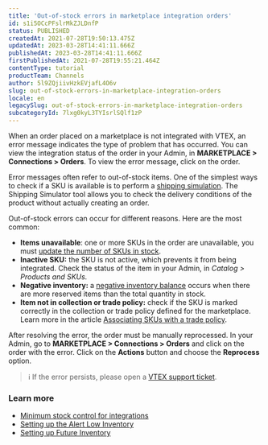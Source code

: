```yaml
---
title: 'Out-of-stock errors in marketplace integration orders'
id: s1i5OCcPFslrMkZJLDnfP
status: PUBLISHED
createdAt: 2021-07-28T19:50:13.475Z
updatedAt: 2023-03-28T14:41:11.666Z
publishedAt: 2023-03-28T14:41:11.666Z
firstPublishedAt: 2021-07-28T19:55:21.464Z
contentType: tutorial
productTeam: Channels
author: 5l9ZQjiivHzkEVjafL4O6v
slug: out-of-stock-errors-in-marketplace-integration-orders
locale: en
legacySlug: out-of-stock-errors-in-marketplace-integration-orders
subcategoryId: 7lxg0kyL3TYIsrlSQlf1zP
---
```


When an order placed on a marketplace is not integrated with VTEX, an error message indicates the type of problem that has occurred. You can view the integration status of the order in your Admin, in **MARKETPLACE > Connections > Orders**. To view the error message, click on the order.

Error messages often refer to out-of-stock items. One of the simplest ways to check if a SKU is available is to perform a [shipping simulation](https://help.vtex.com/en/tutorial/simulacao-de-frete). The Shipping Simulator tool allows you to check the delivery conditions of the product without actually creating an order.

Out-of-stock errors can occur for different reasons. Here are the most common:

- **Items unavailable**: one or more SKUs in the order are unavailable, you must [update the number of SKUs in stock](https://help.vtex.com/en/tutorial/como-atualizar-estoque--2MDwYV1COA6YuoiY22AyGo).
- **Inactive SKU:** the SKU is not active, which prevents it from being integrated. Check the status of the item in your Admin, in _Catalog > Products and SKUs._
- **Negative inventory:** a [negative inventory balance](https://help.vtex.com/en/tutorial/atualizar-quantidade-de-skus-em-estoque--IKMWjOjMcMqKusSGko8c0#why-is-my-inventory-negative) occurs when there are more reserved items than the total quantity in stock.
- **Item not in collection or trade policy:** check if the SKU is marked correctly in the collection or trade policy defined for the marketplace. Learn more in the article [Associating SKUs with a trade policy](https://help.vtex.com/en/tutorial/associacao-de-sku-a-politica-comercial--1qFAiybogHCStRO65sy4vb).

After resolving the error, the order must be manually reprocessed. In your Admin, go to **MARKETPLACE > Connections > Orders** and click on the order with the error. Click on the **Actions** button and choose the **Reprocess** option.

>ℹ️ If the error persists, please open a [VTEX support ticket](https://help.vtex.com/en/tutorial/abrir-chamados-para-o-suporte-vtex--16yOEqpO32UQYygSmMSSAM).

### Learn more

- [Minimum stock control for integrations](https://help.vtex.com/en/tutorial/controle-de-estoque-minimo-para-integracoes--5hvUNIiSeJ5QCaZQYpYf1D)
- [Setting up the Alert Low Inventory](https://help.vtex.com/en/tutorial/configurar-o-alerta-de-estoque-critico--6FD0GHeQPCsKIMgkQ88SGu)
- [Setting up Future Inventory](https://help.vtex.com/en/tutorial/configurar-estoque-futuro--UMSGjooqRfkRbeoh94kS4)
